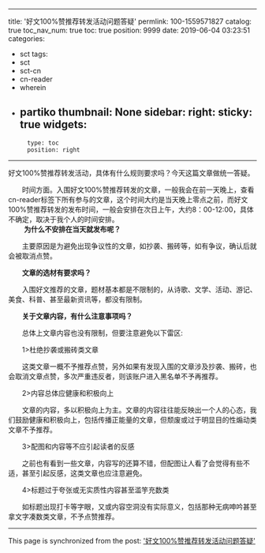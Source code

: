 
---
title: '好文100%赞推荐转发活动问题答疑'
permlink: 100-1559571827
catalog: true
toc_nav_num: true
toc: true
position: 9999
date: 2019-06-04 03:23:51
categories:
- sct
tags:
- sct
- sct-cn
- cn-reader
- wherein
- partiko
thumbnail: None
sidebar:
    right:
        sticky: true
widgets:
    -
        type: toc
        position: right
---


好文100%赞推荐转发活动，具体有什么规则要求吗？今天这篇文章做统一答疑。<br />

　　时间方面。入围好文100%赞推荐转发的文章，一般我会在前一天晚上，查看cn-reader标签下所有参与的文章，这个时间大约是当天晚上零点之前，而好文100%赞推荐转发的发布时间，一般会安排在次日上午，大约8：00-12:00，具体不确定，取决于我个人的时间安排。<br />
　　
**为什么不安排在当天就发布呢？**<br />

　　主要原因是为避免出现争议性的文章，如抄袭、搬砖等，如有争议，确认后就会被取消点赞。<br />

　　**文章的选材有要求吗？**<br />

　　入围好文推荐的文章，题材基本都是不限制的，从诗歌、文学、活动、游记、美食、科普、甚至最新资讯等，都没有限制。<br />

　　**关于文章内容，有什么注意事项吗？**<br />

　　总体上文章内容也没有限制，但要注意避免以下雷区:<br />

　　1>杜绝抄袭或搬砖类文章<br />

　　这类文章一概不予推荐点赞，另外如果有发现入围的文章涉及抄袭、搬砖，也会取消文章点赞，多次严重违反者，则该账户进入黑名单不予再推荐。<br />

　　2>内容总体应健康和积极向上<br />

　　文章的内容，多以积极向上为主。文章的内容往往能反映出一个人的心态，我们鼓励健康和积极向上，包括传播正能量的文章，但颓废或过于明显目的性煽动类文章不予推荐。<br />

　　3>配图和内容等不应引起读者的反感<br />

　　之前也有看到一些文章，内容写的还算不错，但配图让人看了会觉得有些不适，甚至引起反感，这类文章也应注意避免。<br />

　　4>标题过于夸张或无实质性内容甚至滥竽充数类<br />

　　如标题出现打卡等字眼，又或内容空洞没有实际意义，包括那种无病呻吟甚至拿文字凑数类文章，不予点赞推荐。<br />

- - -

This page is synchronized from the post: ['好文100%赞推荐转发活动问题答疑'](https://steemit.com/@rivalhw/100-1559571827)

